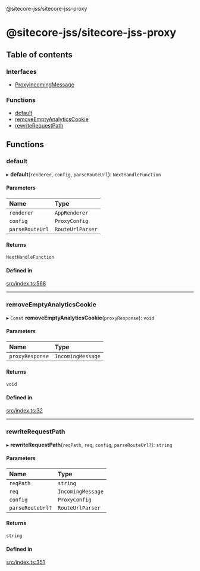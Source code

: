 @sitecore-jss/sitecore-jss-proxy

# @sitecore-jss/sitecore-jss-proxy

## Table of contents

### Interfaces

- [ProxyIncomingMessage](interfaces/ProxyIncomingMessage.md)

### Functions

- [default](README.md#default)
- [removeEmptyAnalyticsCookie](README.md#removeemptyanalyticscookie)
- [rewriteRequestPath](README.md#rewriterequestpath)

## Functions

### default

▸ **default**(`renderer`, `config`, `parseRouteUrl`): `NextHandleFunction`

#### Parameters

| Name | Type |
| :------ | :------ |
| `renderer` | `AppRenderer` |
| `config` | `ProxyConfig` |
| `parseRouteUrl` | `RouteUrlParser` |

#### Returns

`NextHandleFunction`

#### Defined in

[src/index.ts:568](https://github.com/Sitecore/jss/blob/4cefcb5a/packages/sitecore-jss-proxy/src/index.ts#L568)

___

### removeEmptyAnalyticsCookie

▸ `Const` **removeEmptyAnalyticsCookie**(`proxyResponse`): `void`

#### Parameters

| Name | Type |
| :------ | :------ |
| `proxyResponse` | `IncomingMessage` |

#### Returns

`void`

#### Defined in

[src/index.ts:32](https://github.com/Sitecore/jss/blob/4cefcb5a/packages/sitecore-jss-proxy/src/index.ts#L32)

___

### rewriteRequestPath

▸ **rewriteRequestPath**(`reqPath`, `req`, `config`, `parseRouteUrl?`): `string`

#### Parameters

| Name | Type |
| :------ | :------ |
| `reqPath` | `string` |
| `req` | `IncomingMessage` |
| `config` | `ProxyConfig` |
| `parseRouteUrl?` | `RouteUrlParser` |

#### Returns

`string`

#### Defined in

[src/index.ts:351](https://github.com/Sitecore/jss/blob/4cefcb5a/packages/sitecore-jss-proxy/src/index.ts#L351)
